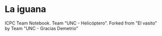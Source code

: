 # La iguana #

ICPC Team Notebook. Team "UNC - Helicóptero".
Forked from "El vasito" by Team "UNC - Gracias Demetrio"
